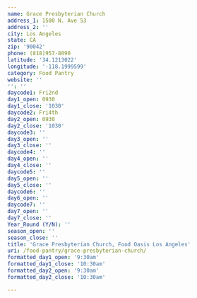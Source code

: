 ```yaml
---
name: Grace Presbyterian Church
address_1: 1500 N. Ave 53
address_2: ''
city: Los Angeles
state: CA
zip: '90042'
phone: (818)957-8090
latitude: '34.1213022'
longitude: '-118.1999599'
category: Food Pantry
website: ''
'': ''
daycode1: Fri2nd
day1_open: 0930
day1_close: '1030'
daycode2: Fri4th
day2_open: 0930
day2_close: '1030'
daycode3: ''
day3_open: ''
day3_close: ''
daycode4: ''
day4_open: ''
day4_close: ''
daycode5: ''
day5_open: ''
day5_close: ''
daycode6: ''
day6_open: ''
daycode7: ''
day7_open: ''
day7_close: ''
Year_Round (Y/N): ''
season_open: ''
season_close: ''
title: 'Grace Presbyterian Church, Food Oasis Los Angeles'
uri: /food-pantry/grace-presbyterian-church/
formatted_day1_open: '9:30am'
formatted_day1_close: '10:30am'
formatted_day2_open: '9:30am'
formatted_day2_close: '10:30am'

---
```

